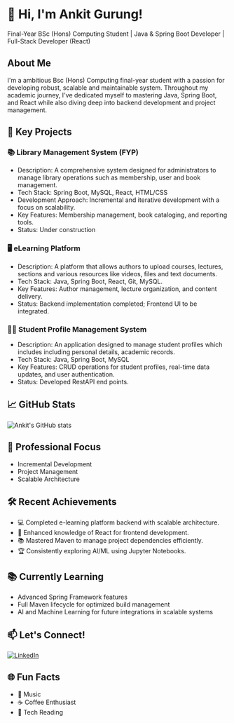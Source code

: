 # 👋 Hi, I'm Ankit Gurung!
Final-Year BSc (Hons) Computing Student | Java & Spring Boot Developer | Full-Stack Developer (React)

## About Me
I'm a ambitious Bsc (Hons) Computing final-year student with a passion for developing robust, scalable and maintainable system. Throughout my academic journey, I've dedicated myself to mastering Java, Spring Boot, and React while also diving deep into backend development and project management. 

## 💼 Key Projects
### 📚 Library Management System (FYP)
- Description: A comprehensive system designed for administrators to manage library operations such as membership, user and book management.
- Tech Stack: Spring Boot, MySQL, React, HTML/CSS
- Development Approach: Incremental and iterative development with a focus on scalability.
- Key Features: Membership management, book cataloging, and reporting tools.
- Status: Under construction

### 🖥️ eLearning Platform
- Description: A platform that allows authors to upload courses, lectures, sections and various resources like videos, files and text documents.
- Tech Stack: Java, Spring Boot, React, Git, MySQL.
- Key Features: Author management, lecture organization, and content delivery.
- Status: Backend implementation completed; Frontend UI to be integrated.

### 🧑‍🎓 Student Profile Management System
- Description: An application designed to manage student profiles which includes including personal details, academic records.
- Tech Stack: Java, Spring Boot, MySQL
- Key Features: CRUD operations for student profiles, real-time data updates, and user authentication.
- Status: Developed RestAPI end points.

## 📈 GitHub Stats </br>
![Ankit's GitHub stats](https://github-readme-stats.vercel.app/api?username=AnkitGurungg&show_icons=true&theme=radical)

## 🎯 Professional Focus
- Incremental Development
- Project Management
- Scalable Architecture

## 🛠️ Recent Achievements
- 💻 Completed e-learning platform backend with scalable architecture.
- 🚀 Enhanced knowledge of React for frontend development.
- 📚 Mastered Maven to manage project dependencies efficiently.
- 🏆 Consistently exploring AI/ML using Jupyter Notebooks.

## 📚 Currently Learning
- Advanced Spring Framework features
- Full Maven lifecycle for optimized build management
- AI and Machine Learning for future integrations in scalable systems

## 📫 Let's Connect! </br>
[![LinkedIn](https://img.shields.io/badge/LinkedIn-%230077B5.svg?style=flat&logo=linkedin&logoColor=white)](https://www.linkedin.com/in/ankit-gurung-0138291a0/)

## 🌐 Fun Facts
- 🎵 Music
- ☕ Coffee Enthusiast
- 📖 Tech Reading

<!---
AnkitGurungg/AnkitGurungg is a ✨ special ✨ repository because its `README.md` (this file) appears on your GitHub profile.
You can click the Preview link to take a look at your changes.
--->
